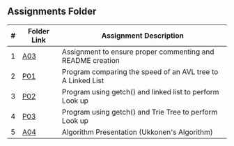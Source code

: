 ##  Assignments Folder

|   #   | Folder Link | Assignment Description |
| :---: | ----------- | ---------------------- |
|    1  | [A03](https://github.com/Jarette/3013--Algorithms--Greene/tree/main/Assignment/A03)| Assignment to ensure proper commenting and README creation|
|    2  | [P01](https://github.com/Jarette/3013--Algorithms--Greene/tree/main/Assignment/P01)| Program comparing the speed of an AVL tree to A Linked List|
|    3  | [P02](https://github.com/Jarette/3013--Algorithms--Greene/tree/main/Assignment/P02)| Program using getch() and linked list to perform Look up|
|    4  | [P03](https://github.com/Jarette/3013--Algorithms--Greene/tree/main/Assignment/P03)| Program using getch() and Trie Tree to perform Look up|
|    5  | [A04](https://github.com/Jarette/3013--Algorithms--Greene/tree/main/Assignment/P03)| Algorithm Presentation (Ukkonen's Algorithm)|
